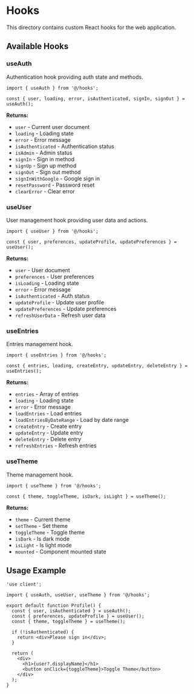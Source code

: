 # Hooks

This directory contains custom React hooks for the web application.

## Available Hooks

### useAuth

Authentication hook providing auth state and methods.

```tsx
import { useAuth } from '@/hooks';

const { user, loading, error, isAuthenticated, signIn, signOut } = useAuth();
```

**Returns:**
- `user` - Current user document
- `loading` - Loading state
- `error` - Error message
- `isAuthenticated` - Authentication status
- `isAdmin` - Admin status
- `signIn` - Sign in method
- `signUp` - Sign up method
- `signOut` - Sign out method
- `signInWithGoogle` - Google sign in
- `resetPassword` - Password reset
- `clearError` - Clear error

### useUser

User management hook providing user data and actions.

```tsx
import { useUser } from '@/hooks';

const { user, preferences, updateProfile, updatePreferences } = useUser();
```

**Returns:**
- `user` - User document
- `preferences` - User preferences
- `isLoading` - Loading state
- `error` - Error message
- `isAuthenticated` - Auth status
- `updateProfile` - Update user profile
- `updatePreferences` - Update preferences
- `refreshUserData` - Refresh user data

### useEntries

Entries management hook.

```tsx
import { useEntries } from '@/hooks';

const { entries, loading, createEntry, updateEntry, deleteEntry } = useEntries();
```

**Returns:**
- `entries` - Array of entries
- `loading` - Loading state
- `error` - Error message
- `loadEntries` - Load entries
- `loadEntriesByDateRange` - Load by date range
- `createEntry` - Create entry
- `updateEntry` - Update entry
- `deleteEntry` - Delete entry
- `refreshEntries` - Refresh entries

### useTheme

Theme management hook.

```tsx
import { useTheme } from '@/hooks';

const { theme, toggleTheme, isDark, isLight } = useTheme();
```

**Returns:**
- `theme` - Current theme
- `setTheme` - Set theme
- `toggleTheme` - Toggle theme
- `isDark` - Is dark mode
- `isLight` - Is light mode
- `mounted` - Component mounted state

## Usage Example

```tsx
'use client';

import { useAuth, useUser, useTheme } from '@/hooks';

export default function Profile() {
  const { user, isAuthenticated } = useAuth();
  const { preferences, updateProfile } = useUser();
  const { theme, toggleTheme } = useTheme();
  
  if (!isAuthenticated) {
    return <div>Please sign in</div>;
  }
  
  return (
    <div>
      <h1>{user?.displayName}</h1>
      <button onClick={toggleTheme}>Toggle Theme</button>
    </div>
  );
}
```

